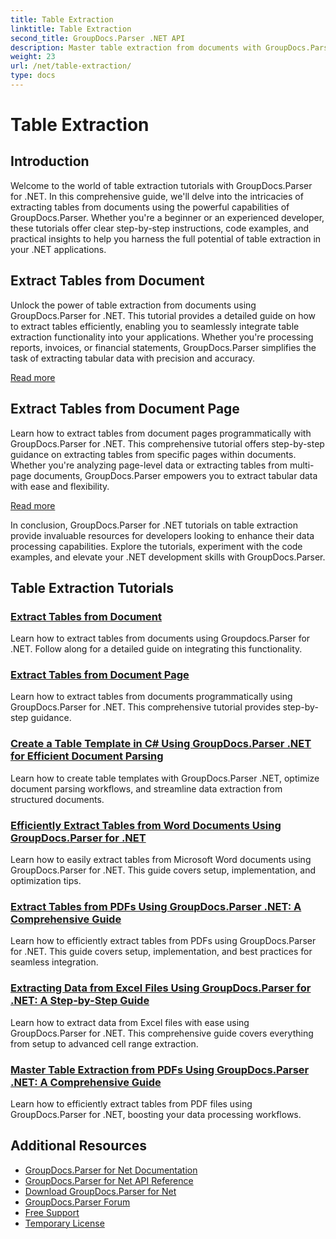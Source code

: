 ```yaml
---
title: Table Extraction
linktitle: Table Extraction
second_title: GroupDocs.Parser .NET API
description: Master table extraction from documents with GroupDocs.Parser for .NET. Learn to extract tables programmatically for efficient data processing.
weight: 23
url: /net/table-extraction/
type: docs
---
```

# Table Extraction

## Introduction

Welcome to the world of table extraction tutorials with GroupDocs.Parser for .NET. In this comprehensive guide, we'll delve into the intricacies of extracting tables from documents using the powerful capabilities of GroupDocs.Parser. Whether you're a beginner or an experienced developer, these tutorials offer clear step-by-step instructions, code examples, and practical insights to help you harness the full potential of table extraction in your .NET applications.

## Extract Tables from Document
Unlock the power of table extraction from documents using GroupDocs.Parser for .NET. This tutorial provides a detailed guide on how to extract tables efficiently, enabling you to seamlessly integrate table extraction functionality into your applications. Whether you're processing reports, invoices, or financial statements, GroupDocs.Parser simplifies the task of extracting tabular data with precision and accuracy.

[Read more](./extract-tables-from-document/)

## Extract Tables from Document Page
Learn how to extract tables from document pages programmatically with GroupDocs.Parser for .NET. This comprehensive tutorial offers step-by-step guidance on extracting tables from specific pages within documents. Whether you're analyzing page-level data or extracting tables from multi-page documents, GroupDocs.Parser empowers you to extract tabular data with ease and flexibility.

[Read more](./extract-tables-from-document-page/)

In conclusion, GroupDocs.Parser for .NET tutorials on table extraction provide invaluable resources for developers looking to enhance their data processing capabilities. Explore the tutorials, experiment with the code examples, and elevate your .NET development skills with GroupDocs.Parser.
## Table Extraction Tutorials
### [Extract Tables from Document](./extract-tables-from-document/)
Learn how to extract tables from documents using Groupdocs.Parser for .NET. Follow along for a detailed guide on integrating this functionality.
### [Extract Tables from Document Page](./extract-tables-from-document-page/)
Learn how to extract tables from documents programmatically using GroupDocs.Parser for .NET. This comprehensive tutorial provides step-by-step guidance.
### [Create a Table Template in C# Using GroupDocs.Parser .NET for Efficient Document Parsing](./create-table-template-groupdocs-parser-net/)
Learn how to create table templates with GroupDocs.Parser .NET, optimize document parsing workflows, and streamline data extraction from structured documents.

### [Efficiently Extract Tables from Word Documents Using GroupDocs.Parser for .NET](./extract-tables-word-documents-groupdocs-parser-dotnet/)
Learn how to easily extract tables from Microsoft Word documents using GroupDocs.Parser for .NET. This guide covers setup, implementation, and optimization tips.

### [Extract Tables from PDFs Using GroupDocs.Parser .NET&#58; A Comprehensive Guide](./extract-tables-groupdocs-parser-dotnet/)
Learn how to efficiently extract tables from PDFs using GroupDocs.Parser for .NET. This guide covers setup, implementation, and best practices for seamless integration.

### [Extracting Data from Excel Files Using GroupDocs.Parser for .NET&#58; A Step-by-Step Guide](./extracting-excel-data-groupdocs-parser-net/)
Learn how to extract data from Excel files with ease using GroupDocs.Parser for .NET. This comprehensive guide covers everything from setup to advanced cell range extraction.

### [Master Table Extraction from PDFs Using GroupDocs.Parser .NET&#58; A Comprehensive Guide](./groupdocs-parser-net-table-extraction-tutorial/)
Learn how to efficiently extract tables from PDF files using GroupDocs.Parser for .NET, boosting your data processing workflows.

## Additional Resources

- [GroupDocs.Parser for Net Documentation](https://docs.groupdocs.com/parser/net/)
- [GroupDocs.Parser for Net API Reference](https://reference.groupdocs.com/parser/net/)
- [Download GroupDocs.Parser for Net](https://releases.groupdocs.com/parser/net/)
- [GroupDocs.Parser Forum](https://forum.groupdocs.com/c/parser)
- [Free Support](https://forum.groupdocs.com/)
- [Temporary License](https://purchase.groupdocs.com/temporary-license/)
